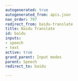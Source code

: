 ```yaml
---
autogenerated: true
autogenerated_from: apis.json
nav_order: 797
redirect_from: baidu-translate
title: Baidu Translate
id: baidu
inputs:
- speech
- text
active: true
grand_parent: Input modes
parent: Speech
redirect_to: baidu

---
```


